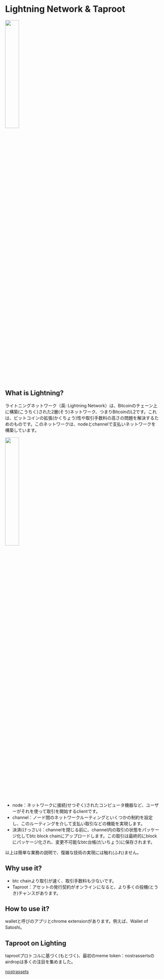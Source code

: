 # Lightning Network & Taproot 
<div align="left">
<img src=https://upload.wikimedia.org/wikipedia/commons/thumb/7/7a/17_node_mesh_network.svg/1920px-17_node_mesh_network.svg.png width=30% />
</div>

## What is Lightning?
ライトニングネットワーク（英: Lightning Network）は、Bitcoinのチェーン上に構築(こうちく)された2層(そう)ネットワーク、つまりBitcoinのL2です。これは、ビットコインの拡張(かくちょう)性や取引手数料の高さの問題を解決するためのものです。このネットワークは、nodeとchannelで支払いネットワークを構築しています。

<div align="left">
<img src=https://pic3.zhimg.com/v2-32155a16c4d90153c5a4b33108e1d456_r.jpg width=30% />
</div>

* node：ネットワークに接続(せつぞく)されたコンピュータ機器など、ユーザーがそれを使って取引を開始するclientです。 
* channel：ノード間のネットワークルーティングといくつかの制約を設定し、このルーティングを介して支払い取引などの機能を実現します。 
* 決済(けっさい)：channelを閉じる前に、channel内の取引の状態をパッケージ化してbtc block chainにアップロードします。この取引は最終的にblockにパッケージ化され、変更不可能なbtc台帳(だいちょう)に保存されます。 

以上は簡単な業務の説明で、復雑な技術の実現には触れ(ふれ)ません。 

## Why use it?
* btc chainより取引が速く、取引手数料も少ないです。
* Taproot：アセットの発行契約がオンラインになると、より多くの投機(とうき)チャンスがあります。 

## How to use it?
walletと呼びのアプリとchrome extensionがあります。例えば、Wallet of Satoshi。

## Taproot on Lighting 
taprootプロトコルに基づく(もとづく)、最初のmeme token：nostrassertsのairdropは多くの注目を集めました。 

[nostrassets](https://mainnet.nostrassets.com/#/account)
